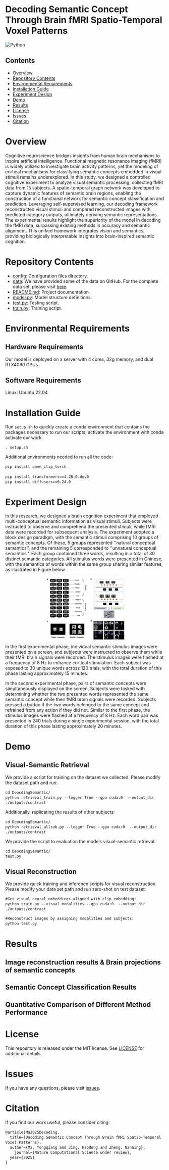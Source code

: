 # Decoding Semantic Concept Through Brain fMRI Spatio-Temporal Voxel Patterns


![Python](https://img.shields.io/badge/python-3.8%2B-blue)


## Contents

- [Overview](#overview)
- [Repository Contents](#repository-contents)
- [Environmental Requirements](#environmental-requirements)
- [Installation Guide](#installation-guide)
- [Experiment Design](#experiment-design)
- [Demo](#demo)
- [Results](#results)
- [License](./LICENSE)
- [Issues](https://github.com/HolderXJTU/DecodingSemantic/issues)
- [Citation](#citation)

# Overview

Cognitive neuroscience bridges insights from human brain mechanisms to inspire artificial intelligence. Functional magnetic resonance imaging (fMRI) is widely utilized to investigate brain activity patterns, yet the modeling of cortical mechanisms for classifying semantic concepts embedded in visual stimuli remains underexplored. In this study, we designed a controlled cognitive experiment to analyze visual semantic processing, collecting fMRI data from 15 subjects. A spatio-temporal graph network was developed to capture dynamic features of semantic brain regions, enabling the construction of a functional network for semantic concept classification and prediction. Leveraging self-supervised learning, our decoding framework reconstructed visual stimuli and compared reconstructed images with predicted category outputs, ultimately deriving semantic representations. The experimental results highlight the superiority of the model in decoding the fMRI data, surpassing existing methods in accuracy and semantic alignment. This unified framework integrates vision and semantics, providing biologically interpretable insights into brain-inspired semantic cognition.

# Repository Contents

- [config](./config): Configuration files directory.
- [data](./data): We have provided some of the data on GitHub. For the complete data set, please visit [here](https://huggingface.co/datasets/AthensJ/DecodingSemantics/tree/main).
- [README.md](./README.md): Project documentation.
- [model.py](./model.py): Model structure definitions.
- [test.py](./test.py): Testing script.
- [train.py](./train.py): Training script.


# Environmental Requirements

## Hardware Requirements

Our model is deployed on a server with 4 cores, 32g memory, and dual RTX4090 GPUs.

## Software Requirements

Linux: Ubuntu 22.04  


# Installation Guide
Run ``setup.sh`` to quickly create a conda environment that contains the packages necessary to run our scripts; activate the environment with conda activate our work.


```
. setup.sh
```

Additional environments needed to run all the code:
```
pip install open_clip_torch

pip install transformers==4.28.0.dev0
pip install diffusers==0.24.0
```
# Experiment Design
In this research, we designed a brain cognition experiment that employed multi-conceptual semantic information as visual stimuli. Subjects were instructed to observe and comprehend the presented stimuli, while fMRI data were recorded for subsequent analysis. The experiment adopted a block design paradigm, with the semantic stimuli comprising 10 groups of semantic concepts. Of these, 5 groups represented ''natural conceptual semantics'', and the remaining 5 corresponded to ''unnatural conceptual semantics''. Each group contained three words, resulting in a total of 30 distinct semantic categories. All stimulus words were presented in Chinese, with the semantics of words within the same group sharing similar features, as illustrated in Figure below.

<div style="display: flex; justify-content: center;">
    <img src="experiment.png" alt="experiment" style="width: 50%; height: auto;"/>
</div>

In the first experimental phase, individual semantic stimulus images were presented on a screen, and subjects were instructed to observe them while their fMRI brain signals were recorded. The stimulus images were flashed at a frequency of 8 Hz to enhance cortical stimulation. Each subject was exposed to 30 unique words across 120 trials, with the total duration of this phase lasting approximately 15 minutes.

In the second experimental phase, pairs of semantic concepts were simultaneously displayed on the screen, Subjects were tasked with determining whether the two presented words represented the same semantic concept while their fMRI brain signals were recorded. Subjects pressed a button if the two words belonged to the same concept and refrained from any action if they did not. Similar to the first phase, the stimulus images were flashed at a frequency of 8 Hz. Each word pair was presented in 240 trials during a single experimental session, with the total duration of this phase lasting approximately 20 minutes.

# Demo

## Visual-Semantic Retrieval
We provide a script for training on the dataset we collected. Please modify the dataset path and run:
```
cd DeocdingSemantic/
python retrieval_train.py --logger True --gpu cuda:0  --output_dir ./outputs/contrast
```

Additionally, replicating the results of other subjects:
```
cd DeocdingSemantic/
python retrieval_allsub.py --logger True --gpu cuda:0  --output_dir ./outputs/contrast
```
We provide the script to evaluation the models visual-semantic retrieval:
```
cd DeocdingSemantic/
test.py
```

## Visual Reconstruction
We provide quick training and inference scripts for visual reconstruction. Please modify your data set path and run zero-shot on test dataset:
```
#Get visual neural embeddings aligned with clip embedding:
python train.py --visual modalities --gpu cuda:0  --output_dir ./outputs/contrast
```
```
#Reconstruct images by assigning modalities and subjects:
python test.py
```




# Results

## Image reconstruction results & Brain projections of semantic concepts

## Semantic Concept Classification Results

## Quantitative Comparison of Different Method Performance

# License

This repository is released under the MIT license. See [LICENSE](./LICENSE) for additional details.

# Issues

If you have any questions, please visit [issues](https://github.com/HolderXJTU/DecodingSemantic/issues).

# Citation

If you find our work useful, please consider citing:


```
@article{Ma2025Decoding,
  title={Decoding Semantic Concept Through Brain fMRI Spatio-Temporal Voxel Patterns},
  author={Ma, Yongqiang and Jing, Haodong and Zheng, Nanning},
    journal={Nature Computational Science under review},
  year={2025}
}
```
